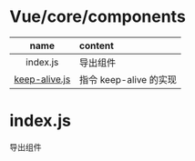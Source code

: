# Vue/core/components

| name | content |
|:---:|:---|
|index.js|导出组件|
|[keep-alive.js](./keep-alive.md)|指令 keep-alive 的实现|

# index.js

导出组件

